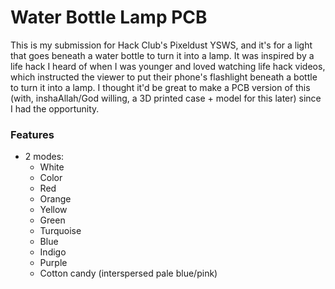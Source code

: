 # Water Bottle Lamp PCB
This is my submission for Hack Club's Pixeldust YSWS, and it's for a light that goes beneath a water bottle to turn it into a lamp. It was inspired by a life hack I heard of when I was younger and loved watching life hack videos, which instructed the viewer to put their phone's flashlight beneath a bottle to turn it into a lamp. I thought it'd be great to make a PCB version of this (with, inshaAllah/God willing, a 3D printed case + model for this later) since I had the opportunity.

### Features
- 2 modes:
  -  White
  -  Color
    - Red
    - Orange
    - Yellow
    - Green
    - Turquoise
    - Blue
    - Indigo
    - Purple
    - Cotton candy (interspersed pale blue/pink)
